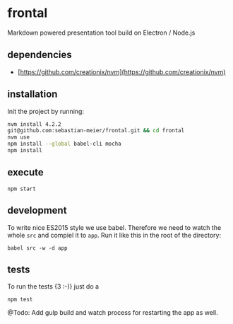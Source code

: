 # frontal  

Markdown powered presentation tool build on Electron / Node.js  

## dependencies  

- [https://github.com/creationix/nvm](https://github.com/creationix/nvm)  

## installation 
Init the project by running:  

```bash
nvm install 4.2.2  
git@github.com:sebastian-meier/frontal.git && cd frontal
nvm use
npm install --global babel-cli mocha
npm install

```
## execute

    npm start

## development  

To write nice ES2015 style we use babel. Therefore we need to watch the whole `src` and compiel it to `app`. Run it like this in the root of the directory:  

    babel src -w -d app

## tests

To run the tests {3 :-)} just do a  

    npm test


@Todo: Add gulp build and watch process for restarting the app as well.